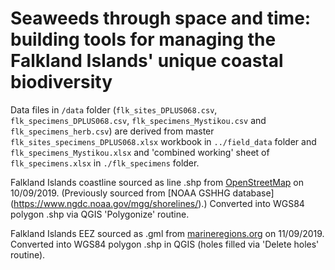# Seaweeds through space and time: building tools for managing the Falkland Islands' unique coastal biodiversity

Data files in `/data` folder (`flk_sites_DPLUS068.csv`, `flk_specimens_DPLUS068.csv`, `flk_specimens_Mystikou.csv` and `flk_specimens_herb.csv`) are derived from master `flk_sites_specimens_DPLUS068.xlsx` workbook in `../field_data` folder and `flk_specimens_Mystikou.xlsx` and 'combined working' sheet of `flk_specimens.xlsx` in `./flk_specimens` folder.

Falkland Islands coastline sourced as line .shp from [OpenStreetMap](https://osmdata.openstreetmap.de/data/coastlines.html) on 10/09/2019. (Previously sourced from [NOAA GSHHG database] (https://www.ngdc.noaa.gov/mgg/shorelines/).) Converted into WGS84 polygon .shp via QGIS 'Polygonize' routine.

Falkland Islands EEZ sourced as .gml from [marineregions.org](https://www.marineregions.org/eezdetails.php?mrgid=8389&zone=eez) on 11/09/2019. Converted into WGS84 polygon .shp in QGIS (holes filled via 'Delete holes' routine).
